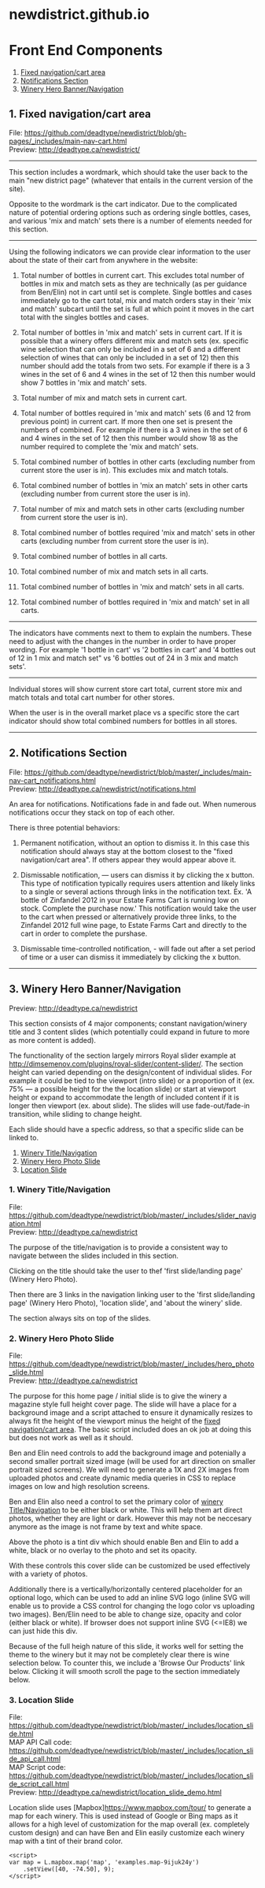 newdistrict.github.io
=====================

# Front End Components

1. [Fixed navigation/cart area](#1-fixed-navigationcart-area)
2. [Notifications Section](#2-notifications-section)
3. [Winery Hero Banner/Navigation](#3-winery-hero-bannernavigation)

## 1. Fixed navigation/cart area  

File: <https://github.com/deadtype/newdistrict/blob/gh-pages/_includes/main-nav-cart.html>  
Preview: <http://deadtype.ca/newdistrict/>  

***

  
  
This section includes a wordmark, which should take the user back to the main "new district page" (whatever that entails in the current version of the site).

Opposite to the wordmark is the cart indicator. Due to the complicated nature of potential ordering options such as ordering single bottles, cases, and various 'mix and match' sets there is a number of elements needed for this section.


----


Using the following indicators we can provide clear information to the user about the state of their cart from anywhere in the website:


1. Total number of bottles in current cart. This excludes total number of bottles in mix and match sets as they are technically (as per guidance from Ben/Elin) not in cart until set is complete. Single bottles and cases immediately go to the cart total, mix and match orders stay in their 'mix and match' subcart until the set is full at which point it moves in the cart total with the singles bottles and cases.

2. Total number of bottles in 'mix and match' sets in current cart. If it is possible that a winery offers different mix and match sets (ex. specific wine selection that can only be included in a set of 6 and a different selection of wines that can only be included in a set of 12) then this number should add the totals from two sets. For example if there is a 3 wines in the set of 6 and 4 wines in the set of 12 then this number would show 7 bottles in 'mix and match' sets.

3. Total number of mix and match sets in current cart.

4. Total number of bottles required in 'mix and match' sets (6 and 12 from previous point) in current cart. If more then one set is present the numbers of combined. For example if there is a 3 wines in the set of 6 and 4 wines in the set of 12 then this number would show 18 as the number required to complete the 'mix and match' sets.


5. Total combined number of bottles in other carts (excluding number from current store the user is in). This excludes mix and match totals.

6. Total combined number of bottles in 'mix an match' sets in other carts (excluding number from current store the user is in).

7. Total number of mix and match sets in other carts (excluding number from current store the user is in).

8. Total combined number of bottles required 'mix and match' sets in other carts (excluding number from current store the user is in).


9. Total combined number of bottles in all carts.

10. Total combined number of mix and match sets in all carts.

11. Total combined number of bottles in 'mix and match' sets in all carts.

12. Total combined number of bottles required in 'mix and match' set in all carts.


----


The indicators have comments next to them to explain the numbers. These need to adjust with the changes in the number in order to have proper wording. For example '1 bottle in cart' vs '2 bottles in cart' and '4 bottles out of 12 in 1 mix and match set" vs '6 bottles out of 24 in 3 mix and match sets'.


----


Individual stores will show current store cart total, current store mix and match totals and total cart number for other stores. 

When the user is in the overall market place vs a specific store the cart indicator should show total combined numbers for bottles in all stores.



----

## 2. Notifications Section

File: <https://github.com/deadtype/newdistrict/blob/master/_includes/main-nav-cart_notifications.html>  
Preview: <http://deadtype.ca/newdistrict/notifications.html>


An area for notifications. Notifications fade in and fade out. When numerous notifications occur they stack on top of each other.

There is three potential behaviors:

1. Permanent notification, without an option to dismiss it. In this case this notification should always stay at the bottom closest to the "fixed navigation/cart area". If others appear they would appear above it. 

2. Dismissable notification, — users can dismiss it by clicking the x button. This type of notification typically requires users attention and likely links to a single or several actions through links in the notification text. Ex. 'A bottle of Zinfandel 2012 in your Estate Farms Cart is running low on stock. Complete the purchase now.' This notification would take the user to the cart when pressed or alternatively provide three links, to the Zinfandel 2012 full wine page, to Estate Farms Cart and directly to the cart in order to complete the purshase. 

3. Dismissable time-controlled notification, - will fade out after a set period of time or a user can dismiss it immediately by clicking the x button.   

----

## 3. Winery Hero Banner/Navigation

Preview: <http://deadtype.ca/newdistrict>

This section consists of 4 major components; constant navigation/winery title and 3 content slides (which potentially could expand in future to more as more content is added).  

The functionality of the section largely mirrors Royal slider example at <http://dimsemenov.com/plugins/royal-slider/content-slider/>. The section height can varied depending on the design/content of individual slides. For example it could be tied to the viewport (intro slide) or a proportion of it (ex. 75% — a possible height for the the location slide) or start at viewport height or expand to accommodate the length of included content if it is longer then viewport (ex. about slide). The slides will use fade-out/fade-in transition, while sliding to change height. 

Each slide should have a specfic address, so that a specific slide can be linked to.

1. [Winery Title/Navigation](#1-winery-titlenavigation)
2. [Winery Hero Photo Slide](#2-winery-hero-photo-slide)
3. [Location Slide](#3-location-slide)



### 1. Winery Title/Navigation  

File: <https://github.com/deadtype/newdistrict/blob/master/_includes/slider_navigation.html>  
Preview: <http://deadtype.ca/newdistrict>


The purpose of the title/navigation is to provide a consistent way to navigate between the slides included in this section.  

Clicking on the title should take the user to thef 'first slide/landing page' (Winery Hero Photo).  

Then there are 3 links in the navigation linking user to the 'first slide/landing page' (Winery Hero Photo), 'location slide', and 'about the winery' slide.  

The section always sits on top of the slides.


### 2. Winery Hero Photo Slide  

File: <https://github.com/deadtype/newdistrict/blob/master/_includes/hero_photo_slide.html>  
Preview: <http://deadtype.ca/newdistrict>  

The purpose for this home page / initial slide is to give the winery a magazine style full height cover page. The slide will have a place for a background image and a script attached to ensure it dynamically resizes to always fit the height of the viewport minus the height of the [fixed navigation/cart area](#1-fixed-navigationcart-area). The basic script included does an ok job at doing this but does not work as well as it should.

Ben and Elin need controls to add the background image and potenially a second smaller portrait sized image (will be used for art direction on smaller portrait sized screens). We will need to generate a 1X and 2X images from uploaded photos and create dynamic media queries in CSS to replace images on low and high resolution screens.

Ben and Elin also need a control to set the primary color of [winery Title/Navigation](#1-winery-titlenavigation) to be either black or white. This will help them art direct photos, whether they are light or dark. However this may not be neccesary anymore as the image is not frame by text and white space.

Above the photo is a tint div which should enable Ben and Elin to add a white, black or no overlay to the photo and set its opacity.

With these controls this cover slide can be customized be used effectively with a variety of photos.

Additionally there is a vertically/horizontally centered placeholder for an optional logo, which can be used to add an inline SVG logo (inline SVG will enable us to provide a CSS control for changing the logo color vs uploading two images). Ben/Elin need to be able to change size, opacity and color (either black or white). If browser does not support inline SVG (<=IE8) we can just hide this div.

Because of the full heigh nature of this slide, it works well for setting the theme to the winery but it may not be completely clear there is wine selection below. To counter this, we include a 'Browse Our Products' link below. Clicking it will smooth scroll the page to the section immediately below.  

### 3. Location Slide  

File: <https://github.com/deadtype/newdistrict/blob/master/_includes/location_slide.html>  
MAP API Call code: <https://github.com/deadtype/newdistrict/blob/master/_includes/location_slide_api_call.html>  
MAP Script code: <https://github.com/deadtype/newdistrict/blob/master/_includes/location_slide_script_call.html>  
Preview: <http://deadtype.ca/newdistrict/location_slide_demo.html>  

Location slide uses [Mapbox]<https://www.mapbox.com/tour/> to generate a map for each winery. This is used instead of Google or Bing maps as it allows for a high level of customization for the map overall (ex. completely custom design) and can have Ben and Elin easily customize each winery map with a tint of their brand color.  

```
<script>
var map = L.mapbox.map('map', 'examples.map-9ijuk24y')
    .setView([40, -74.50], 9);
</script>
```




